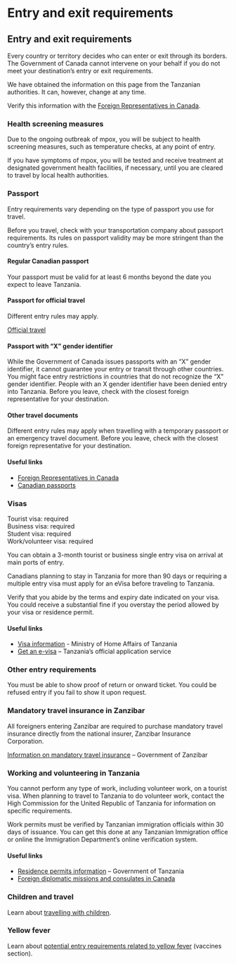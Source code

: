 # Entry and exit requirements

## Entry and exit requirements

Every country or territory decides who can enter or exit through its borders. The Government of Canada cannot intervene on your behalf if you do not meet your destination’s entry or exit requirements.

We have obtained the information on this page from the Tanzanian authorities. It can, however, change at any time.

Verify this information with the [Foreign Representatives in Canada](https://www.international.gc.ca/protocol-protocole/reps.aspx?lang=eng).

### Health screening measures

Due to the ongoing outbreak of mpox, you will be subject to health screening measures, such as temperature checks, at any point of entry.

If you have symptoms of mpox, you will be tested and receive treatment at designated government health facilities, if necessary, until you are cleared to travel by local health authorities.

### Passport

Entry requirements vary depending on the type of passport you use for travel.

Before you travel, check with your transportation company about passport requirements. Its rules on passport validity may be more stringent than the country’s entry rules.

#### Regular Canadian passport

Your passport must be valid for at least 6 months beyond the date you expect to leave Tanzania.

#### Passport for official travel

Different entry rules may apply.

[Official travel](https://www.canada.ca/en/immigration-refugees-citizenship/services/canadian-passports/official-travel.html)

#### Passport with “X” gender identifier

While the Government of Canada issues passports with an “X” gender identifier, it cannot guarantee your entry or transit through other countries. You might face entry restrictions in countries that do not recognize the “X” gender identifier. People with an X gender identifier have been denied entry into Tanzania. Before you leave, check with the closest foreign representative for your destination.

#### Other travel documents

Different entry rules may apply when travelling with a temporary passport or an emergency travel document. Before you leave, check with the closest foreign representative for your destination.

#### Useful links

* [Foreign Representatives in Canada](https://www.international.gc.ca/protocol-protocole/reps.aspx?lang=eng)
* [Canadian passports](http://www.canada.ca/passport)

### Visas

Tourist visa: required  
Business visa: required  
Student visa: required  
Work/volunteer visa: required

You can obtain a 3-month tourist or business single entry visa on arrival at main ports of entry.

Canadians planning to stay in Tanzania for more than 90 days or requiring a multiple entry visa must apply for an eVisa before traveling to Tanzania.

Verify that you abide by the terms and expiry date indicated on your visa. You could receive a substantial fine if you overstay the period allowed by your visa or residence permit.

#### Useful links

* [Visa information](https://www.immigration.go.tz/index.php/immigration-services/visa-information) - Ministry of Home Affairs of Tanzania
* [Get an e-visa](https://visa.immigration.go.tz/) – Tanzania’s official application service

### Other entry requirements

You must be able to show proof of return or onward ticket. You could be refused entry if you fail to show it upon request.

### Mandatory travel insurance in Zanzibar

All foreigners entering Zanzibar are required to purchase mandatory travel insurance directly from the national insurer, Zanzibar Insurance Corporation.

[Information on mandatory travel insurance](https://visitzanzibar.go.tz/) – Government of Zanzibar

### Working and volunteering in Tanzania

You cannot perform any type of work, including volunteer work, on a tourist visa. When planning to travel to Tanzania to do volunteer work, contact the High Commission for the United Republic of Tanzania for information on specific requirements.

Work permits must be verified by Tanzanian immigration officials within 30 days of issuance. You can get this done at any Tanzanian Immigration office or online the Immigration Department’s online verification system.

#### Useful links

* [Residence permits information](https://www.immigration.go.tz/index.php/immigration-services/residence-permits) – Government of Tanzania
* [Foreign diplomatic missions and consulates in Canada](http://www.international.gc.ca/protocol-protocole/reps.aspx?lang=eng)



### Children and travel

Learn about [travelling with children](http://travel.gc.ca/travelling/children).

### Yellow fever

Learn about [potential entry requirements related to yellow fever](#health) (vaccines section).